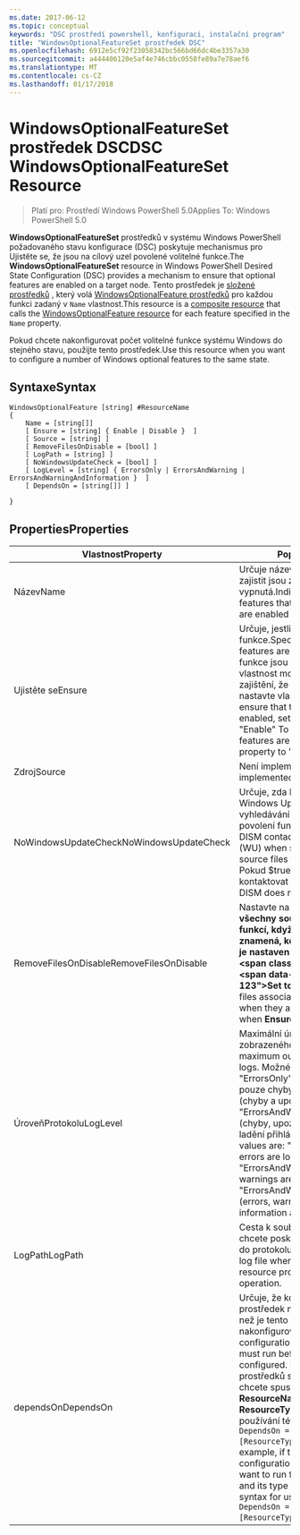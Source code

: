 ```yaml
---
ms.date: 2017-06-12
ms.topic: conceptual
keywords: "DSC prostředí powershell, konfiguraci, instalační program"
title: "WindowsOptionalFeatureSet prostředek DSC"
ms.openlocfilehash: 6912e5cf92f23058342bc566bd66dc4be3357a30
ms.sourcegitcommit: a444406120e5af4e746cbbc0558fe89a7e78aef6
ms.translationtype: MT
ms.contentlocale: cs-CZ
ms.lasthandoff: 01/17/2018
---
```

# <a name="dsc-windowsoptionalfeatureset-resource"></a><span data-ttu-id="54711-103">WindowsOptionalFeatureSet prostředek DSC</span><span class="sxs-lookup"><span data-stu-id="54711-103">DSC WindowsOptionalFeatureSet Resource</span></span>

> <span data-ttu-id="54711-104">Platí pro: Prostředí Windows PowerShell 5.0</span><span class="sxs-lookup"><span data-stu-id="54711-104">Applies To: Windows PowerShell 5.0</span></span>

<span data-ttu-id="54711-105">**WindowsOptionalFeatureSet** prostředků v systému Windows PowerShell požadovaného stavu konfigurace (DSC) poskytuje mechanismus pro Ujistěte se, že jsou na cílový uzel povolené volitelné funkce.</span><span class="sxs-lookup"><span data-stu-id="54711-105">The **WindowsOptionalFeatureSet** resource in Windows PowerShell Desired State Configuration (DSC) provides a mechanism to ensure that optional features are enabled on a target node.</span></span> <span data-ttu-id="54711-106">Tento prostředek je [složené prostředků](authoringResourceComposite.md) , který volá [WindowsOptionalFeature prostředků](windowsOptionalFeatureResource.md) pro každou funkci zadaný v `Name` vlastnost.</span><span class="sxs-lookup"><span data-stu-id="54711-106">This resource is a [composite resource](authoringResourceComposite.md) that calls the [WindowsOptionalFeature resource](windowsOptionalFeatureResource.md) for each feature specified in the `Name` property.</span></span>

<span data-ttu-id="54711-107">Pokud chcete nakonfigurovat počet volitelné funkce systému Windows do stejného stavu, použijte tento prostředek.</span><span class="sxs-lookup"><span data-stu-id="54711-107">Use this resource when you want to configure a number of Windows optional features to the same state.</span></span>

## <a name="syntax"></a><span data-ttu-id="54711-108">Syntaxe</span><span class="sxs-lookup"><span data-stu-id="54711-108">Syntax</span></span>

```
WindowsOptionalFeature [string] #ResourceName
{
    Name = [string[]]
    [ Ensure = [string] { Enable | Disable }  ]
    [ Source = [string] ] 
    [ RemoveFilesOnDisable = [bool] ]  
    [ LogPath = [string] ]
    [ NoWindowsUpdateCheck = [bool] ]
    [ LogLevel = [string] { ErrorsOnly | ErrorsAndWarning | ErrorsAndWarningAndInformation }  ]
    [ DependsOn = [string[]] ]
    
}
```

## <a name="properties"></a><span data-ttu-id="54711-109">Properties</span><span class="sxs-lookup"><span data-stu-id="54711-109">Properties</span></span>

|  <span data-ttu-id="54711-110">Vlastnost</span><span class="sxs-lookup"><span data-stu-id="54711-110">Property</span></span>  |  <span data-ttu-id="54711-111">Popis</span><span class="sxs-lookup"><span data-stu-id="54711-111">Description</span></span>   | 
|---|---| 
| <span data-ttu-id="54711-112">Název</span><span class="sxs-lookup"><span data-stu-id="54711-112">Name</span></span>| <span data-ttu-id="54711-113">Určuje název funkce, které chcete zajistit jsou zapnutá nebo vypnutá.</span><span class="sxs-lookup"><span data-stu-id="54711-113">Indicates the name of the features that you want to ensure are enabled or disabled.</span></span>| 
| <span data-ttu-id="54711-114">Ujistěte se</span><span class="sxs-lookup"><span data-stu-id="54711-114">Ensure</span></span>| <span data-ttu-id="54711-115">Určuje, jestli jsou povolené funkce.</span><span class="sxs-lookup"><span data-stu-id="54711-115">Specifies whether the features are enabled.</span></span> <span data-ttu-id="54711-116">K zajištění, že funkce jsou povolené, nastavte tuto vlastnost možnost povolit"k zajištění, že jsou zakázány funkce, nastavte vlastnost na"Zakázat".</span><span class="sxs-lookup"><span data-stu-id="54711-116">To ensure that the features are enabled, set this property to "Enable" To ensure that the features are disabled, set the property to "Disable".</span></span>|
| <span data-ttu-id="54711-117">Zdroj</span><span class="sxs-lookup"><span data-stu-id="54711-117">Source</span></span>| <span data-ttu-id="54711-118">Není implementováno.</span><span class="sxs-lookup"><span data-stu-id="54711-118">Not implemented.</span></span>|
| <span data-ttu-id="54711-119">NoWindowsUpdateCheck</span><span class="sxs-lookup"><span data-stu-id="54711-119">NoWindowsUpdateCheck</span></span>| <span data-ttu-id="54711-120">Určuje, zda DISM kontaktuje Windows Update (WU) při vyhledávání pro zdrojové soubory k povolení funkce.</span><span class="sxs-lookup"><span data-stu-id="54711-120">Specifies whether DISM contacts Windows Update (WU) when searching for the source files to enable features.</span></span> <span data-ttu-id="54711-121">Pokud $true, DISM nebude kontaktovat služby WU.</span><span class="sxs-lookup"><span data-stu-id="54711-121">If $true, DISM does not contact WU.</span></span>|
| <span data-ttu-id="54711-122">RemoveFilesOnDisable</span><span class="sxs-lookup"><span data-stu-id="54711-122">RemoveFilesOnDisable</span></span>| <span data-ttu-id="54711-123">Nastavte na **$true** odebrat všechny soubory spojené s funkcí, když jsou zakázány (to znamená, když **zajistěte, aby** je nastaven na "Chybí").</span><span class="sxs-lookup"><span data-stu-id="54711-123">Set to **$true** to remove all files associated with the features when they are disabled (that is, when **Ensure** is set to "Absent").</span></span>|
| <span data-ttu-id="54711-124">ÚroveňProtokolu</span><span class="sxs-lookup"><span data-stu-id="54711-124">LogLevel</span></span>| <span data-ttu-id="54711-125">Maximální úroveň výstupu zobrazeného v protokolech.</span><span class="sxs-lookup"><span data-stu-id="54711-125">The maximum output level shown in the logs.</span></span> <span data-ttu-id="54711-126">Možné hodnoty jsou: "ErrorsOnly" (jsou protokolovány pouze chyby), "ErrorsAndWarning" (chyby a upozornění přihlášení) a "ErrorsAndWarningAndInformation" (chyby, upozornění a informace o ladění přihlášeni).</span><span class="sxs-lookup"><span data-stu-id="54711-126">The accepted values are: "ErrorsOnly" (only errors are logged), "ErrorsAndWarning" (errors and warnings are logged), and "ErrorsAndWarningAndInformation" (errors, warnings, and debug information are logged).</span></span>|
| <span data-ttu-id="54711-127">LogPath</span><span class="sxs-lookup"><span data-stu-id="54711-127">LogPath</span></span>| <span data-ttu-id="54711-128">Cesta k souboru protokolu, kam chcete poskytovatele prostředků do protokolu operaci.</span><span class="sxs-lookup"><span data-stu-id="54711-128">The path to a log file where you want the resource provider to log the operation.</span></span>| 
| <span data-ttu-id="54711-129">dependsOn</span><span class="sxs-lookup"><span data-stu-id="54711-129">DependsOn</span></span>| <span data-ttu-id="54711-130">Určuje, že konfigurace jiný prostředek musí spustit předtím, než je tento prostředek nakonfigurován.</span><span class="sxs-lookup"><span data-stu-id="54711-130">Specifies that the configuration of another resource must run before this resource is configured.</span></span> <span data-ttu-id="54711-131">Pokud ID konfigurace prostředků skriptu blok, který chcete spustit nejprve je třeba __ResourceName__ a její typ je __ResourceType__, syntaxe pro používání této vlastnosti je `DependsOn = "[ResourceType]ResourceName"`.</span><span class="sxs-lookup"><span data-stu-id="54711-131">For example, if the ID of the resource configuration script block that you want to run first is __ResourceName__ and its type is __ResourceType__, the syntax for using this property is `DependsOn = "[ResourceType]ResourceName"`.</span></span>| 
 



